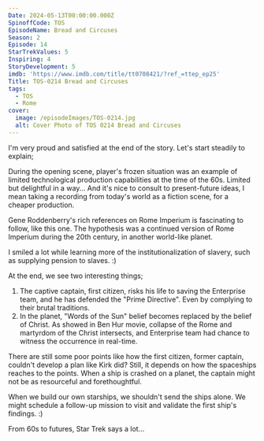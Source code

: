 ```yaml
---
Date: 2024-05-13T00:00:00.000Z
SpinoffCode: TOS
EpisodeName: Bread and Circuses
Season: 2
Episode: 14
StarTrekValues: 5
Inspiring: 4
StoryDevelopment: 5
imdb: 'https://www.imdb.com/title/tt0708421/?ref_=ttep_ep25'
Title: TOS-0214 Bread and Circuses
tags:
  - TOS
  - Rome
cover:
  image: /episodeImages/TOS-0214.jpg
  alt: Cover Photo of TOS 0214 Bread and Circuses
---
```


I'm very proud and satisfied at the end of the story. Let's start steadily to explain;

During the opening scene, player's frozen situation was an example of limited technological production capabilities at the time of the 60s. Limited but delightful in a way... And it's nice to consult to present-future ideas, I mean taking a recording from today's world as a fiction scene, for a cheaper production.

Gene Roddenberry's rich references on Rome Imperium is fascinating to follow, like this one. The hypothesis was a continued version of Rome Imperium during the 20th century, in another world-like planet.

I smiled a lot while learning more of the institutionalization of slavery, such as supplying pension to slaves. :)

At the end, we see two interesting things;

1. The captive captain, first citizen, risks his life to saving the Enterprise team, and he has defended the "Prime Directive". Even by complying to their brutal traditions.
2. In the planet, "Words of the Sun" belief becomes replaced by the belief of Christ. As showed in Ben Hur movie, collapse of the Rome and martyrdom of the Christ intersects, and Enterprise team had chance to witness the occurrence in real-time.

There are still some poor points like how the first citizen, former captain, couldn't develop a plan like Kirk did? Still, it depends on how the spaceships reaches to the points. When a ship is crashed on a planet, the captain might not be as resourceful and forethoughtful.

When we build our own starships, we shouldn't send the ships alone. We might schedule a follow-up mission to visit and validate the first ship's findings. :)

From 60s to futures, Star Trek says a lot...
